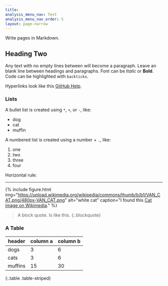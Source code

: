 ```yaml
---
title:
analysis_menu_nav: Test
analysis_menu_nav_order: 5
layout: page-narrow
---
```


Write pages in Markdown.

## Heading Two 

Any text with no empty lines between will become a paragraph.
Leave an blank line between headings and paragraphs.
Font can be *Italic* or **Bold**.
Code can be highlighted with `backticks`.

Hyperlinks look like this [GitHub Help](https://help.github.com/).

### Lists 

A bullet list is created using `*`, `+`, or `-`, like:

- dog
- cat
- muffin

A numbered list is created using a number + `.`, like:

1. one
2. two
6. three
2. four

Horizontal rule:

--------------

{% include figure.html img="https://upload.wikimedia.org/wikipedia/commons/thumb/b/b1/VAN_CAT.png/480px-VAN_CAT.png" alt="white cat" caption="I found this [Cat image on Wikimedia](https://commons.wikimedia.org/wiki/File:VAN_CAT.png)." %}

> A block quote.
> Is like this.
{:.blockquote}

### A Table

| header | column a | column b |
| --- | --- | --- |
| dogs | 3 | 6 |
| cats | 3 | 6 |
| muffins | 15 | 30 |
{:.table .table-striped}

